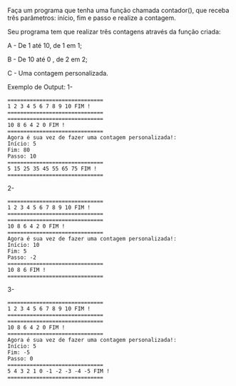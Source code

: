 Faça um programa que tenha uma função chamada contador(), que receba três parâmetros: início, fim e passo e realize a contagem.

Seu programa tem que realizar três contagens através da função criada:

A - De 1 até 10, de 1 em 1;

B - De 10 até 0 , de 2 em 2;

C - Uma contagem personalizada.

Exemplo de Output:
1-
~~~
==============================
1 2 3 4 5 6 7 8 9 10 FIM !
==============================
==============================
10 8 6 4 2 0 FIM !
==============================
Agora é sua vez de fazer uma contagem personalizada!:
Início: 5
Fim: 80
Passo: 10
==============================
5 15 25 35 45 55 65 75 FIM !
==============================
~~~

2-
~~~
==============================
1 2 3 4 5 6 7 8 9 10 FIM !
==============================
==============================
10 8 6 4 2 0 FIM !
==============================
Agora é sua vez de fazer uma contagem personalizada!:
Início: 10
Fim: 5
Passo: -2
==============================
10 8 6 FIM !
==============================
~~~

3- 
~~~
==============================
1 2 3 4 5 6 7 8 9 10 FIM !
==============================
==============================
10 8 6 4 2 0 FIM !
==============================
Agora é sua vez de fazer uma contagem personalizada!:
Início: 5
Fim: -5
Passo: 0
==============================
5 4 3 2 1 0 -1 -2 -3 -4 -5 FIM !
==============================
~~~